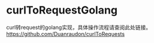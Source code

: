 # curlToRequestGolang
curl转request的golang实现，具体操作流程请查阅此处链接。
https://github.com/Duanraudon/curlToRequests